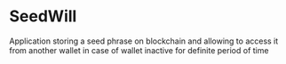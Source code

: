 # SeedWill
Application storing a seed phrase on blockchain and allowing to access it from another wallet in case of wallet inactive for definite period of time

